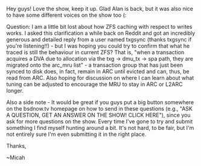 Hey guys! Love the show, keep it up. Glad Alan is back, but it was also nice to have some different voices on the show too (:

Question: I am a little bit lost about how ZFS caching with respect to writes works. I asked this clarification a while back on Reddit and got an incredibly generous and detailed reply from a user named txgsync (thanks txgsync if you're listening!!) - but I was hoping you could try to confirm that what he traced is still the behaviour in current ZFS? That is, "when a transaction acquires a DVA due to allocation via the txg -> dmu_tx -> spa path, they are migrated onto the arc_mru list" - a transaction group that has just been synced to disk does, in fact, remain in ARC until evicted and can, thus, be read from ARC. Also hoping for discussion on where I can learn about what tuning can be adjusted to encourage the MRU to stay in ARC or L2ARC longer.

Also a side note - It would be great if you guys put a big button somewhere on the bsdnow.tv homepage on how to send in these questions (e.g., "ASK A QUESTION, GET AN ANSWER ON THE SHOW! CLICK HERE"), since you ask for more questions on the show. Every time I've gone to try and submit something I find myself hunting around a bit. It's not hard, to be fair, but I'm not entirely sure I'm even submitting it in the right place.

Thanks,

~Micah
